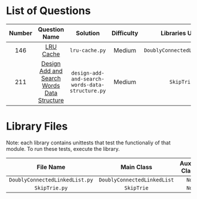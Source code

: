 # List of Questions

| Number |                                                      Question Name                                                      |                    Solution                     | Difficulty |       Libraries Used        |
| :----: | :---------------------------------------------------------------------------------------------------------------------: | :---------------------------------------------: | :--------: | :-------------------------: |
|  146   |                                  [LRU Cache](https://leetcode.com/problems/lru-cache/)                                  |                 `lru-cache.py`                  |   Medium   | `DoublyConnectedLinkedList` |
|  211   | [Design Add and Search Words Data Structure](https://leetcode.com/problems/design-add-and-search-words-data-structure/) | `design-add-and-search-words-data-structure.py` |   Medium   |         `SkipTrie`          |

# Library Files

Note: each library contains unittests that test the functionaliy of that module.
To run these tests, execute the library.

|           File Name            |         Main Class          | Auxiliary Classes |
| :----------------------------: | :-------------------------: | :---------------: |
| `DoublyConnectedLinkedList.py` | `DoublyConnectedLinkedList` |      `Node`       |
|         `SkipTrie.py`          |         `SkipTrie`          |      `Node`       |
